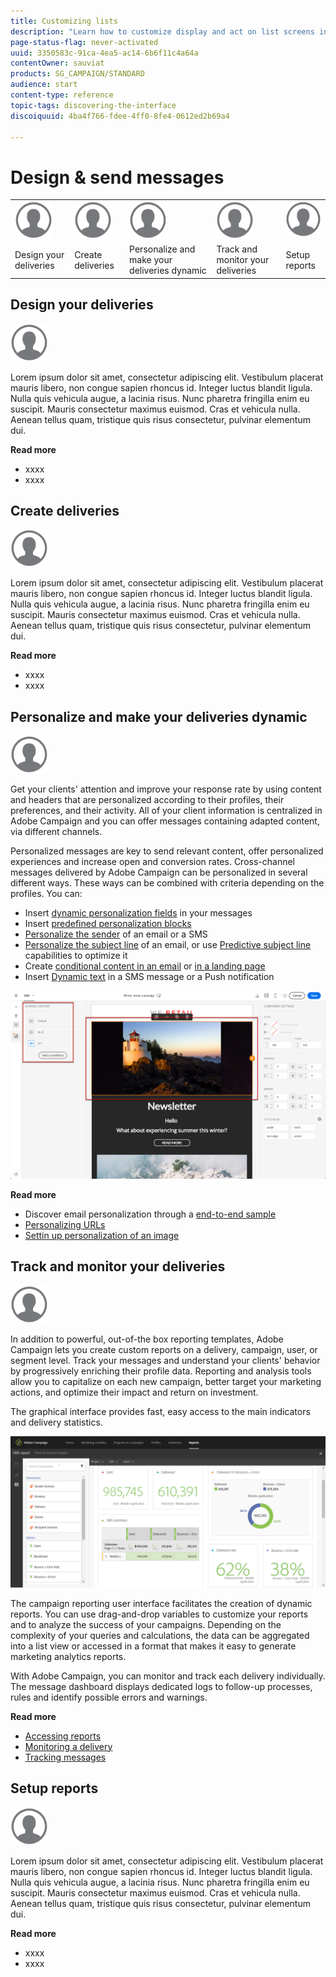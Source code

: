 ```yaml
---
title: Customizing lists
description: "Learn how to customize display and act on list screens in Adobe Campaign Standard:sorting, filtering, deleting or duplicating elements. Lists screens display elements of one or several given resources."
page-status-flag: never-activated
uuid: 3350583c-91ca-4ea5-ac14-6b6f11c4a64a
contentOwner: sauviat
products: SG_CAMPAIGN/STANDARD
audience: start
content-type: reference
topic-tags: discovering-the-interface
discoiquuid: 4ba4f766-fdee-4ff0-8fe4-0612ed2b69a4

---
```


# Design & send messages

<table>
<tr>
    <td valign="top">
        <a href="../../start/using/work-with-audiences.md"><img width="60px" alt="conditions" src="assets/icon_profile.svg"/></a>
    </td>
    <td valign="top">
        <a href="../../api/using/creating-a-service.md"><img width="60px" alt="conditions" src="assets/icon_profile.svg"/></a>
    </td>
    <td valign="top">
        <a href="../../api/using/interacting-with-custom-resources.md"><img width="60px" alt="conditions" src="assets/icon_profile.svg"/></a>
    </td>
    <td valign="top">
        <a href="../../api/using/interacting-with-marketing-history.md"><img width="60px" alt="conditions" src="assets/icon_profile.svg"/></a>
    </td>
    <td valign="top">
        <a href="../../api/using/interacting-with-marketing-history.md"><img width="60px" alt="conditions" src="assets/icon_profile.svg"/></a>
    </td>
</tr>
<tr>
<td>Design your deliveries</td>
<td>Create deliveries</td>
<td>Personalize and make your deliveries dynamic</td>
<td>Track and monitor your deliveries</td>
<td>Setup reports</td>
</tr>
</table>

## Design your deliveries

<img width="60px" alt="conditions" src="assets/icon_profile.svg"/>

Lorem ipsum dolor sit amet, consectetur adipiscing elit. Vestibulum placerat mauris libero, non congue sapien rhoncus id. Integer luctus blandit ligula. Nulla quis vehicula augue, a lacinia risus. Nunc pharetra fringilla enim eu suscipit. Mauris consectetur maximus euismod. Cras et vehicula nulla. Aenean tellus quam, tristique quis risus consectetur, pulvinar elementum dui.

**Read more**

* xxxx
* xxxx

## Create deliveries

<img width="60px" alt="conditions" src="assets/icon_profile.svg"/>

Lorem ipsum dolor sit amet, consectetur adipiscing elit. Vestibulum placerat mauris libero, non congue sapien rhoncus id. Integer luctus blandit ligula. Nulla quis vehicula augue, a lacinia risus. Nunc pharetra fringilla enim eu suscipit. Mauris consectetur maximus euismod. Cras et vehicula nulla. Aenean tellus quam, tristique quis risus consectetur, pulvinar elementum dui.

**Read more**

* xxxx
* xxxx

## Personalize and make your deliveries dynamic

<img width="60px" alt="conditions" src="assets/icon_profile.svg"/>

Get your clients' attention and improve your response rate by using content and headers that are personalized according to their profiles, their preferences, and their activity. All of your client information is centralized in Adobe Campaign and you can offer messages containing adapted content, via different channels.

Personalized messages are key to send relevant content, offer personalized experiences and increase open and conversion rates. Cross-channel messages delivered by Adobe Campaign can be personalized in several different ways. These ways can be combined with criteria depending on the profiles. You can:

* Insert [dynamic personalization fields](../../designing/using/personalization.md#inserting-a-personalization-field) in your messages
* Insert [predefined personalization blocks](../../designing/using/personalization.md#adding-a-content-block)
* [Personalize the sender](../../designing/using/subject-line.md) of an email or a SMS
* [Personalize the subject line](../../designing/using/subject-line.md) of an email, or use [Predictive subject line](../../designing/using/subject-line.md#subject-line) capabilities to optimize it
* Create [conditional content in an email](../../designing/using/personalization.md#defining-dynamic-content-in-an-email) or [in a landing page](../../channels/using/designing-a-landing-page.md#defining-dynamic-content-in-a-landing-page)
* Insert [Dynamic text](../../channels/using/defining-dynamic-text.md) in a SMS message or a Push notification

![](assets/delivery_content_43.png)

**Read more**

* Discover email personalization through a [end-to-end sample](../../designing/using/personalization.md#example-email-personalization)
* [Personalizing URLs](../../designing/using/personalization.md#personalizing-urls)
* [Settin up personalization of an image](../../designing/using/personalization.md#personalizing-an-image-source)

## Track and monitor your deliveries

<img width="60px" alt="conditions" src="assets/icon_profile.svg"/>

In addition to powerful, out-of-the box reporting templates, Adobe Campaign lets you create custom reports on a delivery, campaign, user, or segment level. Track your messages and understand your clients' behavior by progressively enriching their profile data. Reporting and analysis tools allow you to capitalize on each new campaign, better target your marketing actions, and optimize their impact and return on investment.

The graphical interface provides fast, easy access to the main indicators and delivery statistics.

![](assets/dynamic_report_intro.png)

The campaign reporting user interface facilitates the creation of dynamic reports. You can use drag-and-drop variables to customize your reports and to analyze the success of your campaigns. Depending on the complexity of your queries and calculations, the data can be aggregated into a list view or accessed in a format that makes it easy to generate marketing analytics reports.

With Adobe Campaign, you can monitor and track each delivery individually. The message dashboard displays dedicated logs to follow-up processes, rules and identify possible errors and warnings.


**Read more**

* [Accessing reports](../../reporting/using/about-dynamic-reports.md)
* [Monitoring a delivery](../../sending/using/monitoring-a-delivery.md)
* [Tracking messages](../../sending/using/tracking-messages.md)

## Setup reports

<img width="60px" alt="conditions" src="assets/icon_profile.svg"/>

Lorem ipsum dolor sit amet, consectetur adipiscing elit. Vestibulum placerat mauris libero, non congue sapien rhoncus id. Integer luctus blandit ligula. Nulla quis vehicula augue, a lacinia risus. Nunc pharetra fringilla enim eu suscipit. Mauris consectetur maximus euismod. Cras et vehicula nulla. Aenean tellus quam, tristique quis risus consectetur, pulvinar elementum dui.

**Read more**

* xxxx
* xxxx
